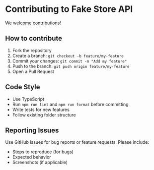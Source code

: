 # Contributing to Fake Store API

We welcome contributions!

## How to contribute

1. Fork the repository
2. Create a branch: `git checkout -b feature/my-feature`
3. Commit your changes: `git commit -m "Add my feature"`
4. Push to the branch: `git push origin feature/my-feature`
5. Open a Pull Request

## Code Style

- Use TypeScript
- Run `npm run lint` and `npm run format` before committing
- Write tests for new features
- Follow existing folder structure

## Reporting Issues

Use GitHub Issues for bug reports or feature requests. Please include:

- Steps to reproduce (for bugs)
- Expected behavior
- Screenshots (if applicable)
